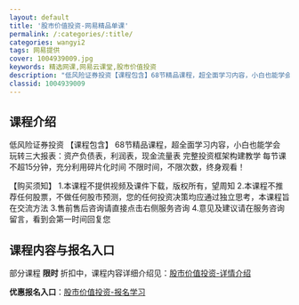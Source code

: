 ```yaml
---
layout: default
title: '股市价值投资-网易精品单课'
permalink: /:categories/:title/
categories: wangyi2
tags: 网易提供
cover: 1004939009.jpg
keywords: 精选网课,网易云课堂,股市价值投资
description: "低风险证券投资【课程包含】68节精品课程，超全面学习内容，小白也能学会玩转三大报表：资产负债表，利润表，现金流量表完整投资框架构建教学每节课不超15分钟，充分利用碎片化时间不限时间，不限次数"
classid: 1004939009
---
```


## 课程介绍

低风险证券投资
【课程包含】
68节精品课程，超全面学习内容，小白也能学会
玩转三大报表：资产负债表，利润表，现金流量表
完整投资框架构建教学
每节课不超15分钟，充分利用碎片化时间
不限时间，不限次数，终身观看！

【购买须知】
1.本课程不提供视频及课件下载，版权所有，望周知
2.本课程不推荐任何股票，不做任何股市预测，您的任何投资决策均应通过独立思考，本课程旨在交流方法
3.售前售后咨询请直接点击右侧服务咨询
4.意见及建议请在服务咨询留言，看到会第一时间回复您

## 课程内容与报名入口

部分课程 **限时** 折扣中，课程内容详细介绍见：[股市价值投资-详情介绍](https://study.163.com/course/introduction/1004939009.htm?share=1&shareId=1025206652&utm_campaign=share&utm_medium=iphoneShare&utm_source=&utm_u=1025206652)

**优惠报名入口**：[股市价值投资-报名学习](https://study.163.com/course/introduction/1004939009.htm?share=1&shareId=1025206652&utm_campaign=share&utm_medium=iphoneShare&utm_source=&utm_u=1025206652)

